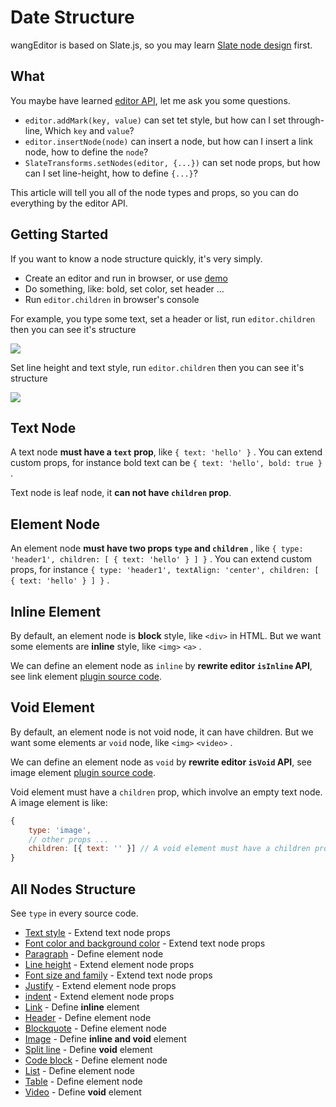# Date Structure

wangEditor is based on Slate.js, so you may learn [Slate node design](https://docs.slatejs.org/concepts/02-nodes) first.

## What

You maybe have learned [editor API](./API.md), let me ask you some questions.

- `editor.addMark(key, value)` can set tet style, but how can I set through-line, Which `key` and `value`?
- `editor.insertNode(node)` can insert a node, but how can I insert a link node, how to define the `node`?
- `SlateTransforms.setNodes(editor, {...})` can set node props, but how can I set line-height, how to define `{...}`?

This article will tell you all of the node types and props, so you can do everything by the editor API.

## Getting Started

If you want to know a node structure quickly, it's very simply.
- Create an editor and run in browser, or use [demo](https://cycleccc.github.io/docs/demo/index.html?lang=en)
- Do something, like: bold, set color, set header ...
- Run `editor.children` in browser's console

For example, you type some text, set a header or list, run `editor.children` then you can see it's structure

![](/image/数据结构-1-en.png)

Set line height and text style, run `editor.children` then you can see it's structure

![](/image/数据结构-2-en.png)

## Text Node

A text node **must have a `text` prop**, like `{ text: 'hello' }` . You can extend custom props, for instance bold text can be `{ text: 'hello', bold: true }` .

Text node is leaf node, it **can not have `children` prop**.

## Element Node

An element node **must have two props `type` and `children`** , like `{ type: 'header1', children: [ { text: 'hello' } ] }` . You can extend custom props, for instance `{ type: 'header1', textAlign: 'center', children: [ { text: 'hello' } ] }` .

## Inline Element

By default, an element node is **block** style, like `<div>` in HTML. But we want some elements are **inline** style, like `<img>` `<a>` .

We can define an element node as `inline` by **rewrite editor `isInline` API**, see link element [plugin source code](https://github.com/cycleccc/wangEditor/blob/master/packages/basic-modules/src/modules/link/plugin.ts).

## Void Element

By default, an element node is not void node, it can have children. But we want some elements ar `void` node, like `<img>` `<video>` .

We can define an element node as `void` by **rewrite editor `isVoid` API**, see image element [plugin source code](https://github.com/cycleccc/wangEditor/blob/master/packages/basic-modules/src/modules/image/plugin.ts).

Void element must have a `children` prop, which involve an empty text node. A image element is like:

```js
{
    type: 'image',
    // other props ...
    children: [{ text: '' }] // A void element must have a children props, which involve an empty text node.
}
```

## All Nodes Structure

See `type` in every source code.

- [Text style](https://github.com/cycleccc/wangEditor/blob/master/packages/basic-modules/src/modules/text-style/custom-types.ts) - Extend text node props
- [Font color and background color](https://github.com/cycleccc/wangEditor/blob/master/packages/basic-modules/src/modules/color/custom-types.ts) - Extend text node props
- [Paragraph](https://github.com/cycleccc/wangEditor/blob/master/packages/basic-modules/src/modules/paragraph/custom-types.ts) - Define element node
- [Line height](https://github.com/cycleccc/wangEditor/blob/master/packages/basic-modules/src/modules/line-height/custom-types.ts) - Extend element node props
- [Font size and family](https://github.com/cycleccc/wangEditor/blob/master/packages/basic-modules/src/modules/font-size-family/custom-types.ts) - Extend text node props
- [Justify](https://github.com/cycleccc/wangEditor/blob/master/packages/basic-modules/src/modules/justify/custom-types.ts) - Extend element node props
- [indent](https://github.com/cycleccc/wangEditor/blob/master/packages/basic-modules/src/modules/indent/custom-types.ts) - Extend element node props
- [Link](https://github.com/cycleccc/wangEditor/blob/master/packages/basic-modules/src/modules/link/custom-types.ts) - Define **inline** element
- [Header](https://github.com/cycleccc/wangEditor/blob/master/packages/basic-modules/src/modules/header/custom-types.ts) - Define element node
- [Blockquote](https://github.com/cycleccc/wangEditor/blob/master/packages/basic-modules/src/modules/blockquote/custom-types.ts) - Define element node
- [Image](https://github.com/cycleccc/wangEditor/blob/master/packages/basic-modules/src/modules/image/custom-types.ts) - Define **inline and void** element
- [Split line](https://github.com/cycleccc/wangEditor/blob/master/packages/basic-modules/src/modules/divider/custom-types.ts) - Define **void** element
- [Code block](https://github.com/cycleccc/wangEditor/blob/master/packages/basic-modules/src/modules/code-block/custom-types.ts) - Define element node
- [List](https://github.com/cycleccc/wangEditor/blob/master/packages/list-module/src/module/custom-types.ts) - Define element node
- [Table](https://github.com/cycleccc/wangEditor/blob/master/packages/table-module/src/module/custom-types.ts) - Define element node
- [Video](https://github.com/cycleccc/wangEditor/blob/master/packages/video-module/src/module/custom-types.ts) - Define **void** element


